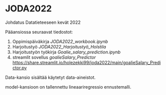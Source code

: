 # JODA2022
Johdatus Datatieteeseen kevät 2022

Pääansiossa seuraavat tiedostot:
1. Oppimispäiväkirja *JODA2022_workbook.ipynb*
2. Harjoitustyö *JODA2022_Harjoitustyö_Holstila*
3. Harjoitustyön työkirja *Goalie_salary_prediction.ipynb*
4. streamlit sovellus *goalieSalary_Predictor* https://share.streamlit.io/holezekki99/joda2022/main/goalieSalary_Predictor.py

Data-kansio sisältää käytetyt data-aineistot.

model-kansioon on tallennettu lineaariregressio ennustemalli.
